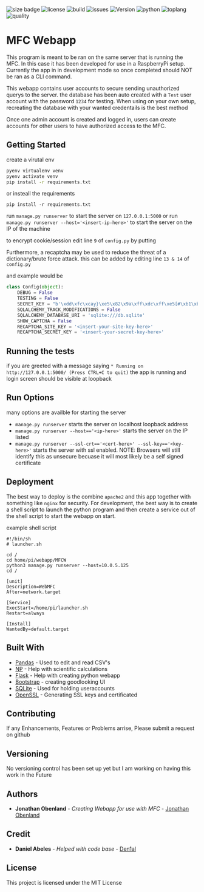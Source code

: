 ![size badge](https://img.shields.io/github/repo-size/Jobenland/MFC-WebApp.svg) ![license](https://img.shields.io/github/license/Jobenland/MFC-WebApp.svg) ![build](https://img.shields.io/badge/Build-Passing-green.svg) ![issues](https://img.shields.io/github/issues/Jobenland/MFC-WebApp.svg) ![Version](https://img.shields.io/badge/Version-1.0.0-blue.svg) ![python](https://img.shields.io/badge/Python-3.x-lightgrey.svg) ![toplang](https://img.shields.io/github/languages/top/Jobenland/MFC-WebApp.svg) ![quality](https://img.shields.io/badge/Code%20Quality-Testing...-red.svg)
# MFC Webapp

This program is meant to be ran on the same server that is running the MFC. In this case it has been developed for use in a RaspberryPi setup. Currently the app in in development mode so once completed should NOT be ran as a CLI command. 

This webapp contains user accounts to secure sending unauthorized querys to the server. the database has been auto created with a `Test` user account with the password `1234` for testing. When using on your own setup, recreating the database with your wanted credentails is the best method

Once one admin account is created and logged in, users can create accounts for other users to have authorized access to the MFC.


## Getting Started

create a virutal env

```bash
pyenv virtualenv venv
pyenv activate venv
pip install -r requirements.txt
```
or insteall the requirements
```
pip install -r requirements.txt
```
run `manage.py runserver` to start the server on `127.0.0.1:5000`
or run `manage.py runserver --host='<insert-ip-here>'` to start the server on the IP of the machine

to encrypt cookie/session edit line `9` of `config.py` by putting

Furthermore, a recaptcha may be used to reduce the threat of a dictionary/brute force attack. this can be added by editing line `13 & 14` of `config.py`

and example would be
```python
class Config(object):
    DEBUG = False
    TESTING = False
    SECRET_KEY = "b'\xdd\xfc\xcay}\xe5\x82\x9a\xff\xdc\xff\xe5[#\xb1\xbj'"
    SQLALCHEMY_TRACK_MODIFICATIONS = False
    SQLALCHEMY_DATABASE_URI = 'sqlite:///db.sqlite'
    SHOW_CAPTCHA = False
    RECAPTCHA_SITE_KEY = '<insert-your-site-key-here>'
    RECAPTCHA_SECRET_KEY = '<insert-your-secret-key-here>'
```

## Running the tests

if you are greeted with a message saying `* Running on http://127.0.0.1:5000/ (Press CTRL+C to quit)` the app is running and login screen should be visible at loopback

## Run Options

many options are availble for starting the server
* `manage.py runserver` starts the server on localhost loopback address
* `manage.py runserver --host=='<ip-here>'` starts the server on the IP listed
* `manage.py runserver --ssl-crt=='<cert-here>' --ssl-key=='<key-here>'` starts the server with ssl enabled. NOTE: Browsers will still identify this as unsecure becuase it will most likely be a self signed certificate

## Deployment

The best way to deploy is the combine `apache2` and this app together with something like `nginx` for security. For development, the best way is to create a shell script to launch the python program and then create a service out of the shell script to start the webapp on start.

example shell script
```shell
#!/bin/sh
# launcher.sh

cd /
cd home/pi/webapp/MFCW
python3 manage.py runserver --host=10.0.5.125
cd /
```

```shell
[unit]
Description=WebMFC
After=network.target

[Service]
ExecStart=/home/pi/launcher.sh
Restart=always

[Install]
WantedBy=default.target
```

## Built With


* [Pandas](https://pandas.pydata.org/) - Used to edit and read CSV's
* [NP](http://cs231n.github.io/python-numpy-tutorial/) - Help with scientific calculations
* [Flask](http://flask.palletsprojects.com/en/1.1.x/) - Help with creating python webapp
* [Bootstrap](https://getbootstrap.com/) - creating goodlooking UI
* [SQLite](https://www.sqlite.org/index.html) - Used for holding useraccounts
* [OpenSSL](https://www.openssl.org/) - Generating SSL keys and certificated

## Contributing

If any Enhancements, Features or Problems arrise, Please submit a request on github

## Versioning

No versioning control has been set up yet but I am working on having this work in the Future 

## Authors

* **Jonathan Obenland** - *Creating Webapp for use with MFC* - [Jonathan Obenland](https://github.com/jobenland)

## Credit

* **Daniel Abeles** - *Helped with code base* - [Den1al](https://www.twitter.com/Daniel_Abeles)

## License

This project is licensed under the MIT License
